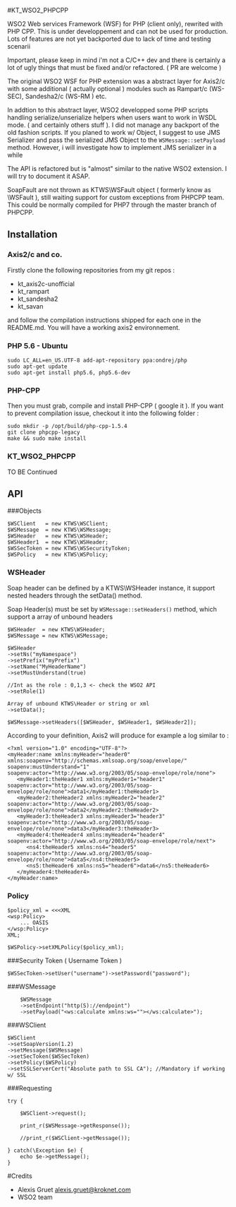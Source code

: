 #KT_WSO2_PHPCPP

WSO2 Web services Framework (WSF) for PHP (client only), rewrited with PHP CPP.  This is under developpement and can not be used for production. Lots of features are not yet backported due to lack of time and testing scenarii 

Important, please keep in mind i'm not a C/C++ dev and there is certainly a lot of ugly things that must be fixed and/or refactored. ( PR are welcome ) 

The original WSO2 WSF for PHP extension was a abstract layer for Axis2/c with some additional ( actually optional ) modules such as Rampart/c (WS-SEC), Sandesha2/c (WS-RM ) etc. 

In addtion to this abstract layer, WSO2 developped some PHP scripts handling serialize/unserialize helpers when users want to work in WSDL mode. ( and certainly others stuff ). I did not manage any backport of the old fashion scripts. If you planed to work w/ Object, I suggest to use JMS Serializer and pass the serialized JMS Object  to the `WSMessage::setPayload` method. However, i will investigate how to implement JMS serializer in a while

The API is refactored but is "almost" similar to the native WSO2 extension. I will try to document it ASAP. 

SoapFault are not thrown as KTWS\WSFault object ( formerly know as \WSFault ), still waiting support for custom exceptions from PHPCPP team. This could be normally compiled for PHP7 through the master branch of PHPCPP. 

## Installation

###  Axis2/c and co. 
Firstly clone the following repositories from my git repos :

- kt_axis2c-unofficial
- kt_rampart
- kt_sandesha2
- kt_savan

and follow the compilation instructions shipped for each one in the README.md. You will have a working axis2 environnement. 

### PHP 5.6 - Ubuntu 

```
sudo LC_ALL=en_US.UTF-8 add-apt-repository ppa:ondrej/php
sudo apt-get update
sudo apt-get install php5.6, php5.6-dev
```

### PHP-CPP
 
Then you must grab, compile and install PHP-CPP ( google it ). If you want to prevent compilation issue, checkout it into the following folder : 

```
sudo mkdir -p /opt/build/php-cpp-1.5.4
git clone phpcpp-legacy
make && sudo make install 
```

### KT_WSO2_PHPCPP 

TO BE Continued

## API

###Objects
```
$WSClient   = new KTWS\WSClient;
$WSMessage  = new KTWS\WSMessage;
$WSHeader   = new KTWS\WSHeader;
$WSHeader1  = new KTWS\WSHeader;
$WSSecToken = new KTWS\WSSecurityToken;
$WSPolicy   = new KTWS\WSPolicy;
```

### WSHeader

Soap header can be defined by a KTWS\WSHeader instance, it support nested headers through 
the setData() method. 

Soap Header(s) must be set by `WSMessage::setHeaders()` method, which support a array of unbound 
headers

```
$WSHeader  = new KTWS\WSHeader;
$WSMessage = new KTWS\WSMessage;

$WSHeader
->setNs("myNamespace")
->setPrefix("myPrefix")
->setName("MyHeaderName")
->setMustUnderstand(true)

//Int as the role : 0,1,3 <- check the WSO2 API
->setRole(1) 

Array of unbound KTWS\Header or string or xml
->setData();

$WSMessage->setHeaders([$WSHeader, $WSHeader1, $WSHeader2]);
```

According to your definition, Axis2 will produce for example a log similar to : 

```
<?xml version="1.0" encoding="UTF-8"?>
<myHeader:name xmlns:myHeader="header0" xmlns:soapenv="http://schemas.xmlsoap.org/soap/envelope/" soapenv:mustUnderstand="1" soapenv:actor="http://www.w3.org/2003/05/soap-envelope/role/none">
   <myHeader1:theHeader1 xmlns:myHeader1="header1" soapenv:actor="http://www.w3.org/2003/05/soap-envelope/role/none">data1</myHeader1:theHeader1>
   <myHeader2:theHeader2 xmlns:myHeader2="header2" soapenv:actor="http://www.w3.org/2003/05/soap-envelope/role/none">data2</myHeader2:theHeader2>
   <myHeader3:theHeader3 xmlns:myHeader3="header3" soapenv:actor="http://www.w3.org/2003/05/soap-envelope/role/none">data3</myHeader3:theHeader3>
   <myHeader4:theHeader4 xmlns:myHeader4="header4" soapenv:actor="http://www.w3.org/2003/05/soap-envelope/role/next">
      <ns4:theHeader5 xmlns:ns4="header5" soapenv:actor="http://www.w3.org/2003/05/soap-envelope/role/none">data5</ns4:theHeader5>
      <ns5:theHeader6 xmlns:ns5="header6">data6</ns5:theHeader6>
   </myHeader4:theHeader4>
</myHeader:name>
```

### Policy
```
$policy_xml = <<<XML
<wsp:Policy>
    ... OASIS
</wsp:Policy>
XML;

$WSPolicy->setXMLPolicy($policy_xml);
```

###Security Token ( Username Token )
```
$WSSecToken->setUser("username")->setPassword("password");
```

###WSMessage
```
	$WSMessage
	->setEndpoint("http(S)://endpoint")
	->setPayload("<ws:calculate xmlns:ws=""></ws:calculate>");
```

###WSClient
```
$WSClient
->setSoapVersion(1.2)
->setMessage($WSMessage)
->setSecToken($WSSecToken)
->setPolicy($WSPolicy)
->setSSLServerCert("Absolute path to SSL CA"); //Mandatory if working w/ SSL
```

###Requesting

```
try {

	$WSClient->request();
	
	print_r($WSMessage->getResponse());
	
	//print_r($WSClient->getMessage());

} catch(\Exception $e) {
	echo $e->getMessage();
}
```

#Credits 
- Alexis Gruet <alexis.gruet@kroknet.com>
- WSO2 team 

